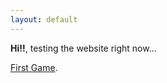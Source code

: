 ```yaml
---
layout: default
---
```


**Hi!!**, testing the website right now...

[First Game](./games/game01.html).

